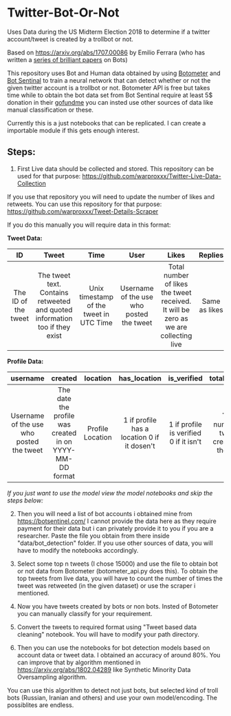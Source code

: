 # Twitter-Bot-Or-Not
Uses Data during the US Midterm Election 2018 to determine if a twitter account/tweet is created by a trollbot or not.

Based on https://arxiv.org/abs/1707.00086 by Emilio Ferrara (who has written a [series of brilliant papers](https://scholar.google.com/citations?user=0r7Syh0AAAAJ&hl=en&oi=ao) on Bots)

This repository uses Bot and Human data obtained by using [Botometer](https://botometer.iuni.iu.edu/#!/) and [Bot Sentinal](https://botsentinel.com/) to train a neural network that can detect whether or not the given twitter account is a trollbot or not. Botometer API is free but takes time while to obtain the bot data set from Bot Sentinal require at least 5$ donation in their [gofundme](https://www.gofundme.com/bot-sentinel) you can insted use other sources of data like manual classification or these.

Currently this is a just notebooks that can be replicated. I can create a importable module if this gets enough interest.

## Steps:

1) First Live data should be collected and stored. This repository can be used for that purpose: https://github.com/warproxxx/Twitter-Live-Data-Collection

If you use that repository you will need to update the number of likes and retweets. You can use this repository for that purpose:
https://github.com/warproxxx/Tweet-Details-Scraper

If you do this manually you will require data in this format:

**Tweet Data:**

| ID | Tweet | Time | User | Likes | Replies | Retweets | in_response_to | response_type
| :---: | :---: | :---: | :---: | :---: | :---: | :---: | :---: | :---: 
| The ID of the tweet | The tweet text. Contains retweeted and quoted information too if they exist | Unix timestamp of the tweet in UTC Time | Username of the use who posted the tweet | Total number of likes the tweet received. It will be zero  as  we are collecting live | Same as likes | Same as likes | ID of tweet in whose response the current tweet was made. None if it's a parent tweet | "tweet" or "retweet" or "quoted_retweet"

**Profile Data:**

| username | created | location | has_location | is_verified | total_tweets | total_following | total_followers | total_likes | has_avatar | has_background | is_protected | profile_modified
| :---: | :---: | :---: | :---: | :---: | :---: | :---: | :---: | :---:  | :---: | :---: | :---: | :---: 
| Username of the use who posted the tweet | The date the profile was created in on YYYY-MM-DD format | Profile Location | 1 if profile has a location 0 if it dosen't | 1  if profile is verified 0 if it isn't  | Total number of tweets created by the user | Total accounts following | Total Followers | Total likes the user has received | 1 if account  has an avatar 0 if it dosen't  | 1 if account has an background 0 if it dosen't | 1 if account is protected 0 if it isn't | 1 if profile is  modified. 0 if it isn't


*If you just want to use the model view the model notebooks and skip the steps below:*

2) Then you will need a list of bot accounts i obtained mine from https://botsentinel.com/ I cannot provide the data here as they require payment for their data but i can privately provide it to you if you are a researcher.  Paste the file you obtain from there inside "data/bot_detection" folder. If you use other sources of data, you will have to modify the notebooks accordingly. 

3) Select some top n tweets (I chose 15000) and use the file to obtain bot or not data from Botometer (botometer_api.py does this). To obtain the top tweets from live data, you will have to count the number of times the tweet was retweeted (in the given dataset) or use the scraper i mentioned.

4) Now you have tweets created by bots or non bots. Insted of Botometer you can manually classify for your requirement.

4) Convert the tweets to required format using "Tweet based data cleaning" notebook. You will have to modify your path directory.

3) Then you can use the notebooks for bot detection models based on account data or tweet data. I obtained an accuracy of around 80%. You can improve that by algorithm mentioned in https://arxiv.org/abs/1802.04289 like Synthetic Minority Data Oversampling algorithm.



You can use this algorithm to detect not just bots, but selected kind of troll bots (Russian, Iranian and others) and use your own model/encoding. The possiblites are endless.